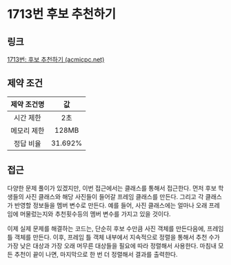 # 1713번 후보 추천하기

## 링크

[1713번: 후보 추천하기 (acmicpc.net)](https://www.acmicpc.net/problem/1713)

## 제약 조건

| 제약 조건명 |   값    |
| :---------: | :-----: |
|  시간 제한  |   2초   |
| 메모리 제한 |  128MB  |
|  정답 비율  | 31.692% |

## 접근

다양한 문제 풀이가 있겠지만, 이번 접근에서는 클래스를 통해서 접근한다. 먼저 후보 학생들의 사진 클래스와 해당 사진들이 들어갈 프레임 클래스를 만든다. 그리고 각 클래스가 반영할 정보들을 멤버 변수로 만든다. 예를 들어, 사진 클래스에는 얼마나 오래 프레임에 머물렀는지와 추천횟수등의 멤버 변수를 가지고 있을 것이다.

이제 실제 문제를 해결하는 코드는, 단순히 후보 수만큼 사진 객체를 만든다음에, 프레임 틀 객체를 만든다. 이후, 프레임 틀 객체 내부에서 지속적으로 정렬을 통해서 추천 수가 가장 낮은 대상과 가장 오래 머무른 대상들을 필요에 따라 정렬해서 사용한다. 마침내 모든 추천이 끝이 나면, 마지막으로 한 번 더 정렬해서 결과를 출력한다.

